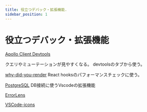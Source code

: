 ```yaml
---
title: 役立つデバック・拡張機能.
sidebar_position: 1
---
```


# 役立つデバック・拡張機能

[Apollo Client Devtools](https://chromewebstore.google.com/detail/apollo-client-devtools/jdkknkkbebbapilgoeccciglkfbmbnfm)

クエリやミューテーションが見やすくなる。
devtoolsのタブから使う。

[why-did-you-render](https://github.com/welldone-software/why-did-you-render)
React hooksのパフォーマンスチェックに使う。

[PostgreSQL](https://marketplace.visualstudio.com/items?itemName=ckolkman.vscode-postgres)
DB接続に使うVscodeの拡張機能

[ErrorLens](https://marketplace.visualstudio.com/items?itemName=usernamehw.errorlens)

[VSCode-icons](https://marketplace.visualstudio.com/items?itemName=VSCode-icons-team.VSCode-icons)
